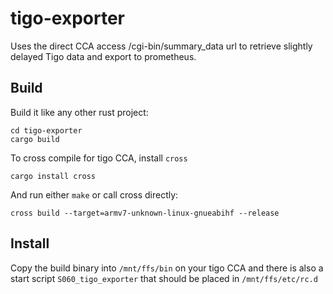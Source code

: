 # tigo-exporter
Uses the direct CCA access /cgi-bin/summary_data url to retrieve slightly delayed Tigo data
and export to prometheus.

## Build

Build it like any other rust project:

    cd tigo-exporter
    cargo build

To cross compile for tigo CCA, install `cross`

    cargo install cross

And run either `make` or call cross directly:

    cross build --target=armv7-unknown-linux-gnueabihf --release

## Install

Copy the build binary into `/mnt/ffs/bin` on your tigo CCA and
there is also a start script `S060_tigo_exporter` that should be placed in `/mnt/ffs/etc/rc.d`
